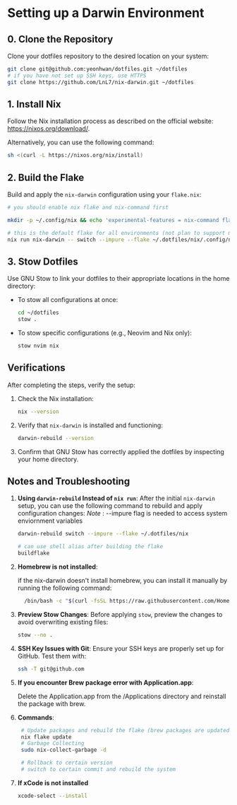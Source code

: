 # Setting up a Darwin Environment

## 0. Clone the Repository

Clone your dotfiles repository to the desired location on your system:

```bash
git clone git@github.com:yeonhwan/dotfiles.git ~/dotfiles
# if you have not set up SSH keys, use HTTPS
git clone https://github.com/LnL7/nix-darwin.git ~/dotfiles
```

## 1. Install Nix

Follow the Nix installation process as described on the official website: <https://nixos.org/download/>.

Alternatively, you can use the following command:

```bash
sh <(curl -L https://nixos.org/nix/install)
```

## 2. Build the Flake

Build and apply the `nix-darwin` configuration using your `flake.nix`:

```bash
# you should enable nix flake and nix-command first

mkdir -p ~/.config/nix && echo 'experimental-features = nix-command flakes' >> ~/.config/nix/nix.conf

# this is the default flake for all environments (not plan to support multiple environments yet)
nix run nix-darwin -- switch --impure --flake ~/.dotfiles/nix/.config/nix#default
```

## 3. Stow Dotfiles

Use GNU Stow to link your dotfiles to their appropriate locations in the home directory:

- To stow all configurations at once:

  ```bash
  cd ~/dotfiles
  stow .
  ```

- To stow specific configurations (e.g., Neovim and Nix only):

  ```bash
  stow nvim nix
  ```

## Verifications

After completing the steps, verify the setup:

1. Check the Nix installation:

   ```bash
   nix --version
   ```

2. Verify that `nix-darwin` is installed and functioning:

   ```bash
   darwin-rebuild --version
   ```

3. Confirm that GNU Stow has correctly applied the dotfiles by inspecting your home directory.

## Notes and Troubleshooting

1. **Using `darwin-rebuild` Instead of `nix run`**:
   After the initial `nix-darwin` setup, you can use the following command to rebuild and apply configuration changes:
   _Note_ : --impure flag is needed to access system enviornment variables

   ```bash
   darwin-rebuild switch --impure --flake ~/.dotfiles/nix

   # can use shell alias after building the flake
   buildflake
   ```

2. **Homebrew is not installed**:

   if the nix-darwin doesn't install homebrew, you can install it manually by running the following command:

   ```bash
     /bin/bash -c "$(curl -fsSL https://raw.githubusercontent.com/Homebrew/install/HEAD/install.sh)"
   ```

3. **Preview Stow Changes**:
   Before applying `stow`, preview the changes to avoid overwriting existing files:

   ```bash
   stow --no .
   ```

4. **SSH Key Issues with Git**:
   Ensure your SSH keys are properly set up for GitHub. Test them with:

   ```bash
   ssh -T git@github.com
   ```

5. **If you encounter Brew package error with Application.app**:

   Delete the Application.app from the /Applications directory and reinstall the package with brew.

6. **Commands**:

   ```bash
    # Update packages and rebuild the flake (brew packages are updated when rebuilding is done)
    nix flake update
    # Garbage Collecting
    sudo nix-collect-garbage -d

    # Rollback to certain version
    # switch to certain commit and rebuild the system
   ```

7. **If xCode is not installed**

   ```bash
   xcode-select --install

   ```
